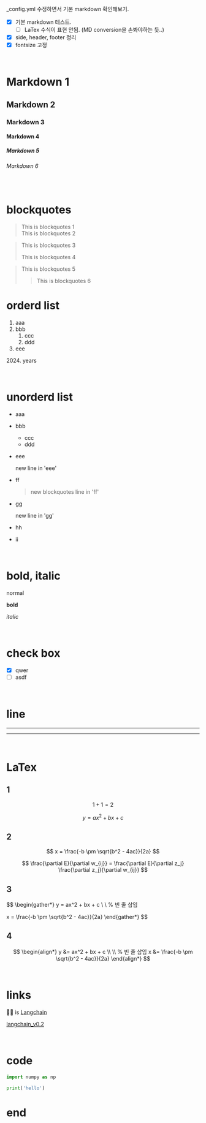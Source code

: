 
_config.yml 수정하면서 기본 markdown 확인해보기.

- [x] 기본 markdown 테스트.
  - [ ] LaTex 수식이 표현 안됨. (MD conversion을 손봐야하는 듯..)
- [x] side, header, footer 정리
- [x] fontsize 고정

&nbsp;

# Markdown 1

## Markdown 2

### Markdown 3

#### Markdown 4

##### Markdown 5

###### Markdown 6

&nbsp;

# blockquotes

> This is blockquotes 1<br>
> This is blockquotes 2

> This is blockquotes 3
> 
> This is blockquotes 4

> This is blockquotes 5
>> This is blockquotes 6
&nbsp;


# orderd list

1. aaa
2. bbb
   1. ccc
   2. ddd
3. eee

2024\. years

&nbsp;

# unorderd list

- aaa
- bbb
  - ccc
  - ddd
- eee

    new line in 'eee'

- ff
    > new blockquotes line in 'ff'
- gg

    new line in 'gg'
- hh
- ii

&nbsp;

# bold, italic

normal  <!-- comment -->

**bold**

*italic*

&nbsp;

# check box

- [X] qwer
- [ ] asdf

&nbsp;

# line

---

***

&nbsp;

# LaTex 

## 1
$$
1+1=2
$$

$$
y = ax^2 + bx + c
$$

## 2

$$
x = \frac{-b \pm \sqrt{b^2 - 4ac}}{2a}
$$


$$
\frac{\partial E}{\partial w_{ij}} = \frac{\partial E}{\partial z_j} \frac{\partial z_j}{\partial w_{ij}}
$$



## 3

$$
\begin{gather*}
y = ax^2 + bx + c \\
\\ % 빈 줄 삽입

x = \frac{-b \pm \sqrt{b^2 - 4ac}}{2a}
\end{gather*}
$$

## 4
$$
\begin{align*}
y &= ax^2 + bx + c \\
\\ % 빈 줄 삽입
x &= \frac{-b \pm \sqrt{b^2 - 4ac}}{2a}
\end{align*}
$$

&nbsp;

# links


🦜️🔗 is [Langchain](https://github.com/langchain-ai/langchain "LangChain is a framework for developing applications powered by large language models (LLMs).")

[langchain_v0.2](https://python.langchain.com/v0.2/docs/introduction/)


&nbsp;

# code


``` python
import numpy as np

print('hello')
```


# end